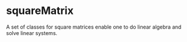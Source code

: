 squareMatrix
============

A set of classes for square matrices enable one to do linear algebra and solve linear systems. 
